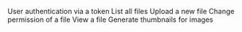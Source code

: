 User authentication via a token
List all files
Upload a new file
Change permission of a file
View a file
Generate thumbnails for images